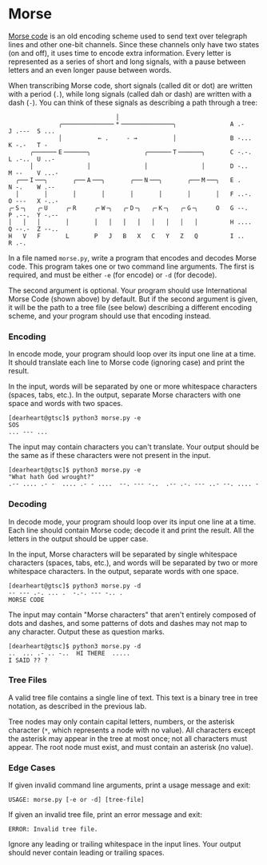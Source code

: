 # Morse

[Morse code][morse]  is an old encoding scheme used  to send text over telegraph
lines and other one-bit channels.  Since these channels only have two states (on
and off), it uses time to encode extra information.  Every letter is represented
as a series of short and long signals,  with a pause between letters and an even
longer pause between words.

When transcribing Morse code, short signals (called dit or dot) are written with
a period (`.`),  while long signals (called dah or dash) are written with a dash
(`-`).  You can think of these signals as describing a path through a tree:

```
                              │
              ╭──────────────╴*╶──────────────╮               A .-    J .---  S ...
              │          ← .     - →          │               B -...  K -.-   T -
      ╭──────╴E╶──────╮               ╭──────╴T╶──────╮       C -.-.  L .-..  U ..-
      │               │               │               │       D -..   M --    V ...-
  ╭──╴I╶──╮       ╭──╴A╶──╮       ╭──╴N╶──╮       ╭──╴M╶──╮   E .     N -.    W .--
  │       │       │       │       │       │       │       │   F ..-.  O ---   X -..-
╭╴S╶╮   ╭╴U     ╭╴R     ╭╴W╶╮   ╭╴D╶╮   ╭╴K╶╮   ╭╴G╶╮     O   G --.   P .--.  Y -.--
│   │   │       │       │   │   │   │   │   │   │   │         H ....  Q --.-  Z --..
H   V   F       L       P   J   B   X   C   Y   Z   Q         I ..    R .-.
```

In a file named `morse.py`, write a program that encodes and decodes Morse code.
This program takes one or two command line arguments. The first is required, and
must be either `-e` (for encode) or `-d` (for decode).

The second argument  is optional.  Your program  should use  International Morse
Code  (shown above) by default.  But if the second argument is given, it will be
the path to  a tree file (see below) describing a different encoding scheme, and
your program should use that encoding instead.

### Encoding

In encode mode,  your program should loop over its input one line at a time.  It
should translate each line to Morse code (ignoring case) and print the result.

In  the input,  words will be  separated by  one or more  whitespace  characters
(spaces, tabs, etc.).  In the output,  separate Morse characters  with one space
and words with two spaces.

```
[dearheart@gtsc]$ python3 morse.py -e
SOS
... --- ...
```

The input may contain characters you can't translate.  Your output should be the
same as if these characters were not present in the input.

```
[dearheart@gtsc]$ python3 morse.py -e
"What hath God wrought?"
.-- .... .- -  .... .- - ....  --. --- -..  .-- .-. --- ..- --. .... -
```

### Decoding

In decode mode, your program should loop over its input one line at a time. Each
line should contain Morse code; decode it and print the result.  All the letters
in the output should be upper case.

In the input, Morse characters will be separated by single whitespace characters
(spaces, tabs, etc.),  and words  will be  separated by  two or more  whitespace
characters.  In the output, separate words with one space.

```
[dearheart@gtsc]$ python3 morse.py -d
-- --- .-. ... .  -.-. --- -.. .
MORSE CODE
```

The input may contain  "Morse characters"  that aren't entirely composed of dots
and dashes,  and some patterns of dots and dashes may not  map to any character.
Output these as question marks.

```
[dearheart@gtsc]$ python3 morse.py -d
..  ... .- .. -..  HI THERE  .....
I SAID ?? ?
```

### Tree Files

A valid tree file contains a single line of text.  This text is a binary tree in
tree notation, as described in the previous lab.

Tree nodes may only contain  capital letters, numbers, or the asterisk character
(`*`, which represents a node with no value). All characters except the asterisk
may appear in the tree  at most once;  not all characters must appear.  The root
node must exist, and must contain an asterisk (no value).

### Edge Cases

If given invalid command line arguments, print a usage message and exit:

```
USAGE: morse.py [-e or -d] [tree-file]
```

If given an invalid tree file, print an error message and exit:

```
ERROR: Invalid tree file.
```

Ignore any leading or trailing whitespace in the input lines. Your output should
never contain leading or trailing spaces.


[morse]: <https://en.wikipedia.org/wiki/Morse_code>
